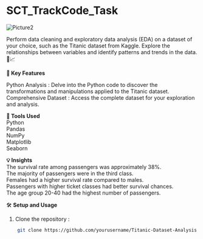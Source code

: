  # SCT_TrackCode_Task



![Picture2](https://github.com/user-attachments/assets/fd19a6cc-2d6e-4e7c-bc91-1c179ac54c5f)





Perform data cleaning and exploratory data analysis (EDA) on a dataset of your choice, such as the Titanic dataset from Kaggle. Explore the relationships between variables and identify patterns and trends in the data.  🚢📈


<b> 🚀 Key Features </b> 
<br>  

Python Analysis : Delve into the Python code to discover the transformations and manipulations applied to the Titanic dataset.
Comprehensive Dataset : Access the complete dataset for your exploration and analysis.

<b> 🧰 Tools Used </b>
<br>
Python
<br>
Pandas
<br>
NumPy
<br>
Matplotlib
<br>
Seaborn

**💡 Insights**
<br>
The survival rate among passengers was approximately 38%.
<br>
The majority of passengers were in the third class.
<br>
Females had a higher survival rate compared to males.
<br>
Passengers with higher ticket classes had better survival chances.
<br>
The age group 20-40 had the highest number of passengers.

🛠️ **Setup and Usage**
<br>
1. Clone the repository :
```bash
    git clone https://github.com/yourusername/Titanic-Dataset-Analysis.git
```


